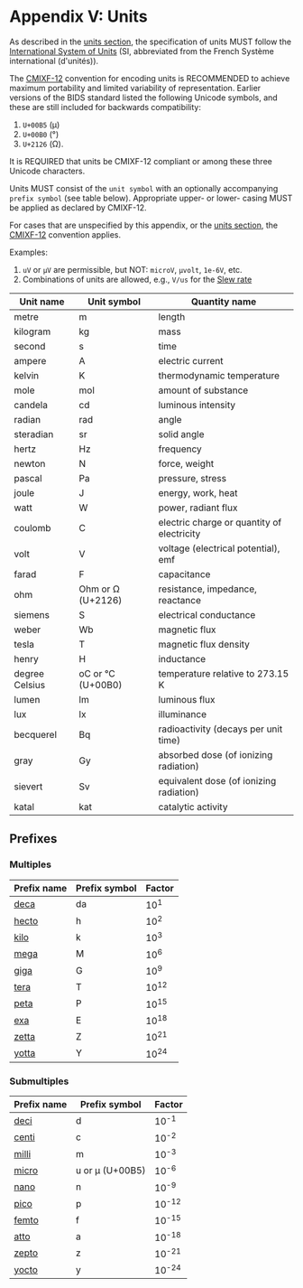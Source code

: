# Appendix V: Units

As described in the [units section](../02-common-principles.md#units),
the specification of units MUST follow the
[International System of Units](https://en.wikipedia.org/wiki/International_System_of_Units)
(SI, abbreviated from the French Système international (d'unités)).

The [CMIXF-12](https://people.csail.mit.edu/jaffer/MIXF/CMIXF-12) convention
for encoding units is RECOMMENDED to achieve maximum portability and limited
variability of representation.
Earlier versions of the BIDS standard listed the following Unicode symbols, and
these are still included for backwards compatibility:

1.  `U+00B5` (µ)
1.  `U+00B0` (°)
1.  `U+2126` (Ω).

It is REQUIRED that units be CMIXF-12 compliant or among these three Unicode
characters.

Units MUST consist of the `unit symbol` with an optionally accompanying
`prefix symbol` (see table below). Appropriate upper- or lower- casing MUST
be applied as declared by CMIXF-12.

For cases that are unspecified by this appendix, or the
[units section](../02-common-principles.md#units), the
[CMIXF-12](https://people.csail.mit.edu/jaffer/MIXF/CMIXF-12) convention
applies.

Examples:

1.  `uV` or `µV` are permissible, but NOT: `microV`, `µvolt`, `1e-6V`, etc.
1.  Combinations of units are allowed, e.g., `V/us` for the [Slew rate](https://en.wikipedia.org/wiki/Slew_rate)

| Unit name      | Unit symbol       | Quantity name                              |
| -------------- | ----------------- | ------------------------------------------ |
| metre          | m                 | length                                     |
| kilogram       | kg                | mass                                       |
| second         | s                 | time                                       |
| ampere         | A                 | electric current                           |
| kelvin         | K                 | thermodynamic temperature                  |
| mole           | mol               | amount of substance                        |
| candela        | cd                | luminous intensity                         |
| radian         | rad               | angle                                      |
| steradian      | sr                | solid angle                                |
| hertz          | Hz                | frequency                                  |
| newton         | N                 | force, weight                              |
| pascal         | Pa                | pressure, stress                           |
| joule          | J                 | energy, work, heat                         |
| watt           | W                 | power, radiant flux                        |
| coulomb        | C                 | electric charge or quantity of electricity |
| volt           | V                 | voltage (electrical potential), emf        |
| farad          | F                 | capacitance                                |
| ohm            | Ohm or Ω (U+2126) | resistance, impedance, reactance           |
| siemens        | S                 | electrical conductance                     |
| weber          | Wb                | magnetic flux                              |
| tesla          | T                 | magnetic flux density                      |
| henry          | H                 | inductance                                 |
| degree Celsius | oC or °C (U+00B0) | temperature relative to 273.15 K           |
| lumen          | lm                | luminous flux                              |
| lux            | lx                | illuminance                                |
| becquerel      | Bq                | radioactivity (decays per unit time)       |
| gray           | Gy                | absorbed dose (of ionizing radiation)      |
| sievert        | Sv                | equivalent dose (of ionizing radiation)    |
| katal          | kat               | catalytic activity                         |

## Prefixes

### Multiples

| Prefix name                                 | Prefix symbol | Factor          |
| ---------------------------------------------------------- | ---------------------------- | ------------------------------- |
| [deca](https://www.wikiwand.com/en/Deca-)   | da            | 10<sup>1</sup>  |
| [hecto](https://www.wikiwand.com/en/Hecto-) | h             | 10<sup>2</sup>  |
| [kilo](https://www.wikiwand.com/en/Kilo-)   | k             | 10<sup>3</sup>  |
| [mega](https://www.wikiwand.com/en/Mega-)   | M             | 10<sup>6</sup>  |
| [giga](https://www.wikiwand.com/en/Giga-)   | G             | 10<sup>9</sup>  |
| [tera](https://www.wikiwand.com/en/Tera-)   | T             | 10<sup>12</sup> |
| [peta](https://www.wikiwand.com/en/Peta-)   | P             | 10<sup>15</sup> |
| [exa](https://www.wikiwand.com/en/Exa-)     | E             | 10<sup>18</sup> |
| [zetta](https://www.wikiwand.com/en/Zetta-) | Z             | 10<sup>21</sup> |
| [yotta](https://www.wikiwand.com/en/Yotta-) | Y             | 10<sup>24</sup> |

### Submultiples

| Prefix name                                 | Prefix symbol   | Factor           |
| ------------------------------------------- | --------------- | ---------------- |
| [deci](https://www.wikiwand.com/en/Deci-)   | d               | 10<sup>-1</sup>  |
| [centi](https://www.wikiwand.com/en/Centi-) | c               | 10<sup>-2</sup>  |
| [milli](https://www.wikiwand.com/en/Milli-) | m               | 10<sup>-3</sup>  |
| [micro](https://www.wikiwand.com/en/Micro-) | u or µ (U+00B5) | 10<sup>-6</sup>  |
| [nano](https://www.wikiwand.com/en/Nano-)   | n               | 10<sup>-9</sup>  |
| [pico](https://www.wikiwand.com/en/Pico-)   | p               | 10<sup>-12</sup> |
| [femto](https://www.wikiwand.com/en/Femto-) | f               | 10<sup>-15</sup> |
| [atto](https://www.wikiwand.com/en/Atto-)   | a               | 10<sup>-18</sup> |
| [zepto](https://www.wikiwand.com/en/Zepto-) | z               | 10<sup>-21</sup> |
| [yocto](https://www.wikiwand.com/en/Yocto-) | y               | 10<sup>-24</sup> |

